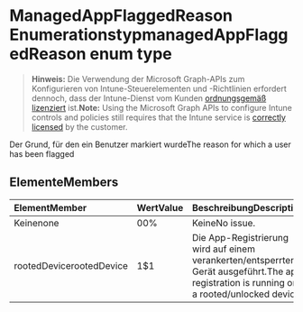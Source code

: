 # <a name="managedappflaggedreason-enum-type"></a><span data-ttu-id="c8a9f-101">ManagedAppFlaggedReason Enumerationstyp</span><span class="sxs-lookup"><span data-stu-id="c8a9f-101">managedAppFlaggedReason enum type</span></span>

> <span data-ttu-id="c8a9f-102">**Hinweis:** Die Verwendung der Microsoft Graph-APIs zum Konfigurieren von Intune-Steuerelementen und -Richtlinien erfordert dennoch, dass der Intune-Dienst vom Kunden [ordnungsgemäß lizenziert](https://go.microsoft.com/fwlink/?linkid=839381) ist.</span><span class="sxs-lookup"><span data-stu-id="c8a9f-102">**Note:** Using the Microsoft Graph APIs to configure Intune controls and policies still requires that the Intune service is [correctly licensed](https://go.microsoft.com/fwlink/?linkid=839381) by the customer.</span></span>

<span data-ttu-id="c8a9f-103">Der Grund, für den ein Benutzer markiert wurde</span><span class="sxs-lookup"><span data-stu-id="c8a9f-103">The reason for which a user has been flagged</span></span>
## <a name="members"></a><span data-ttu-id="c8a9f-104">Elemente</span><span class="sxs-lookup"><span data-stu-id="c8a9f-104">Members</span></span>
|<span data-ttu-id="c8a9f-105">Element</span><span class="sxs-lookup"><span data-stu-id="c8a9f-105">Member</span></span>|<span data-ttu-id="c8a9f-106">Wert</span><span class="sxs-lookup"><span data-stu-id="c8a9f-106">Value</span></span>|<span data-ttu-id="c8a9f-107">Beschreibung</span><span class="sxs-lookup"><span data-stu-id="c8a9f-107">Description</span></span>|
|:---|:---|:---|
|<span data-ttu-id="c8a9f-108">Keine</span><span class="sxs-lookup"><span data-stu-id="c8a9f-108">none</span></span>|<span data-ttu-id="c8a9f-109">0</span><span class="sxs-lookup"><span data-stu-id="c8a9f-109">0%</span></span>|<span data-ttu-id="c8a9f-110">Keine</span><span class="sxs-lookup"><span data-stu-id="c8a9f-110">No issue.</span></span>|
|<span data-ttu-id="c8a9f-111">rootedDevice</span><span class="sxs-lookup"><span data-stu-id="c8a9f-111">rootedDevice</span></span>|<span data-ttu-id="c8a9f-112">1</span><span class="sxs-lookup"><span data-stu-id="c8a9f-112">$1</span></span>|<span data-ttu-id="c8a9f-113">Die App-Registrierung wird auf einem verankerten/entsperrten Gerät ausgeführt.</span><span class="sxs-lookup"><span data-stu-id="c8a9f-113">The app registration is running on a rooted/unlocked device.</span></span>|



